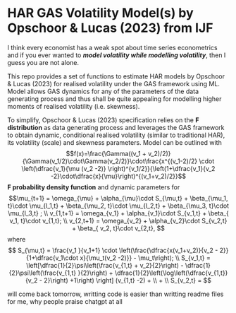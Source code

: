 # HAR GAS Volatility Model(s) by Opschoor & Lucas (2023) from IJF
 
I think every economist has a weak spot about time series econometrics and if you ever wanted to ***model volatility while modelling volatility***, then I guess you are not alone. 

This repo provides a set of functions to estimate HAR models by Opschoor & Lucas (2023) for realised volatility under the GAS framework using ML. Model allows GAS dynamics for any of the parameters of the data generating process and thus shall be quite appealing for modelling higher moments of realised volatility (i.e. skewness).

To simplify, Opschoor & Lucas (2023) specification relies on the **F distribution** as data generating process and leverages the GAS framework to obtain dynamic, conditional realised volatility (similar to traditional HAR),  its volatility (scale) and skewness parameters. Model can be outlined with 
$$f(x)=\frac{\Gamma((v_1 + v_2)/2)}{\Gamma(v_1/2)\cdot\Gamma(v_2/2)}\cdot\frac{x^{(v_1-2)/2} \cdot \left(\dfrac{v_1}{\mu (v_2 -2)} \right)^{v_1/2}}{\left(1+\dfrac{v_1}{v_2 -2}\cdot\dfrac{x}{\mu}\right)^{(v_1+v_2)/2}}$$ 
**F probability density function** and dynamic parameters for 
$$\mu_{t+1} = \omega_{\mu} + \alpha_{\mu}\cdot S_{\mu,t} + \beta_{\mu_1, t}\cdot \mu_{l_1,t} + \beta_{\mu_2, t}\cdot \mu_{l_2,t} + \beta_{\mu_3, t}\cdot \mu_{l_3,t} ; \\ 
v_{1,t+1} = \omega_{v_1} + \alpha_{v_1}\cdot S_{v_1,t} + \beta_{ v_1, t}\cdot v_{1,t}; \\ 
v_{2,t+1} = \omega_{v_2} + \alpha_{v_2}\cdot S_{v_2,t} + \beta_{ v_2, t}\cdot v_{2,t}, $$ 
where 
$$ S_{\mu,t} = \frac{v_1 }{v_1+1} \cdot \left(\frac{\dfrac{x(v_1+v_2)}{v_2 - 2}}{1+\dfrac{v_1\cdot x}{\mu_t(v_2 -2)}} - \mu_t\right); 
\\ S_{v_1,t} = \left[\dfrac{1}{2}\psi\left(\frac{v_{1,t} + v_2}{2}\right) - \dfrac{1}{2}\psi\left(\frac{v_{1,t} }{2}\right) + \dfrac{1}{2}\left(\log\left(\dfrac{v_{1,t}}{v_2 - 2}\right) +1\right)  \right]  (v_{1,t} -2) + \\ +
\\ S_{v_2,t} = $$

will come back tomorrow, writting code is easier than writting readme files for me, why people praise chatgpt at all
